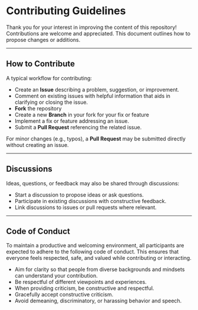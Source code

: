 # Contributing Guidelines

Thank you for your interest in improving the content of this repository! Contributions are welcome and appreciated. This document outlines how to propose changes or additions.

---

## How to Contribute

A typical workflow for contributing:

- Create an **Issue** describing a problem, suggestion, or improvement.
- Comment on existing issues with helpful information that aids in clarifying or closing the issue.
- **Fork** the repository
- Create a new **Branch** in your fork for your fix or feature
- Implement a fix or feature addressing an issue.
- Submit a **Pull Request** referencing the related issue.

For minor changes (e.g., typos), a **Pull Request** may be submitted directly without creating an issue.

---

## Discussions

Ideas, questions, or feedback may also be shared through discussions:

- Start a discussion to propose ideas or ask questions.
- Participate in existing discussions with constructive feedback.
- Link discussions to issues or pull requests where relevant.

---

## Code of Conduct

To maintain a productive and welcoming environment, all participants are expected to adhere to the following code of conduct. This ensures that everyone feels respected, safe, and valued while contributing or interacting.

- Aim for clarity so that people from diverse backgrounds and mindsets can understand your contribution.
- Be respectful of different viewpoints and experiences.
- When providing criticism, be constructive and respectful.
- Gracefully accept constructive criticism.
- Avoid demeaning, discriminatory, or harassing behavior and speech.

